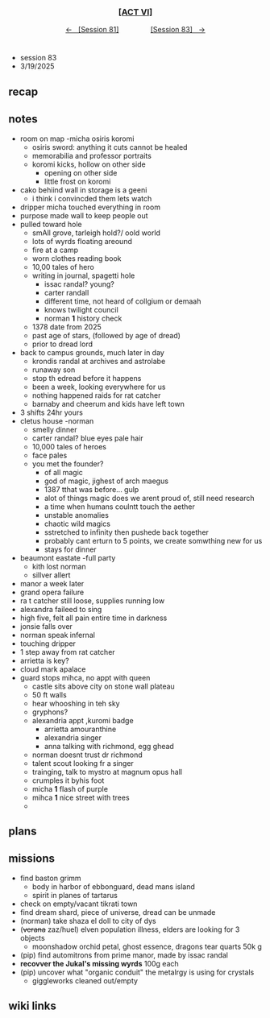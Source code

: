 
<div align="center">
  <h3 align="center"><a href="https://github.com/h-griffin/dnd-notes/blob/main/grimmhaus/act-VI" >[ACT VI]</a></h3>
  <p align="center">
    <a href="https://github.com/h-griffin/dnd-notes/blob/main/grimmhaus/act-VI/24-02-05.md" >&larr; &nbsp; [Session 81]</a>
    &nbsp;&nbsp;&nbsp;&nbsp;&nbsp;&nbsp;&nbsp;&nbsp;&nbsp;&nbsp;&nbsp;&nbsp;&nbsp;&nbsp;
    <a href="https://github.com/h-griffin/dnd-notes/blob/main/grimmhaus/act-VI/25-02-12.md" >[Session 83] &nbsp; &rarr;</a>
  </p>
</div>

#
- session 83
- 3/19/2025

## recap 

## notes 
- room on map -micha osiris koromi
    - osiris sword: anything it cuts cannot be healed
    - memorabilia and professor portraits
    - koromi kicks, hollow on other side
        - opening on other side
        - little frost on koromi
- cako behiind wall in storage is a geeni
    - i think i convincded them lets watch
- dripper micha touched everything in room
- purpose made wall to keep people out
- pulled toward hole
    - smAll grove, tarleigh hold?/ oold world
    - lots of wyrds floating areound
    - fire at a camp
    - worn clothes reading book
    - 10,00 tales of hero
    - writing in journal, spagetti hole
        - issac randal? young?
        - carter randall
        - different time, not heard of collgium or demaah
        - knows twilight council
        - norman **1** history check
    - 1378 date from 2025
    - past age of stars, (followed by age of dread)
    - prior to dread lord
- back to campus grounds, much later in day
    - krondis randal at archives and astrolabe
    - runaway son
    - stop th edread before it happens
    - been a week, looking everywhere for us
    - nothing happened raids for rat catcher
    - barnaby and cheerum and kids have left town
- 3 shifts 24hr yours
- cletus house -norman
    - smelly dinner
    - carter randal? blue eyes pale hair
    - 10,000 tales of heroes
    - face pales
    - you met the founder?
        - of all magic
        - god of magic, jighest of arch maegus
        - 1387 tthat was before... gulp
        - alot of things magic does we arent proud of, still need research
        - a time when humans coulntt touch the aether
        - unstable anomalies
        - chaotic wild magics
        - sstretched to infinity then pushede back together
        - probably cant erturn to 5 points, we create somwthing new for us 
        - stays for dinner
- beaumont eastate -full party
    - kith lost norman
    - sillver allert
- manor a week later
- grand opera failure
- ra t catcher still loose, supplies running low
- alexandra faileed to sing
- high five, felt all pain entire time in darkness
- jonsie falls over
- norman speak infernal 
- touching dripper
- 1 step away from rat catcher
- arrietta is key?
- cloud mark apalace
- guard stops mihca, no appt with queen 
    - castle sits above city on stone wall plateau
    - 50 ft walls
    - hear whooshing in teh sky
    - gryphons?
    - alexandria appt ,kuromi badge
        - arrietta amouranthine
        - alexandria singer
        - anna talking with richmond, egg ghead
    - norman doesnt trust dr richmond
    - talent scout looking fr a singer
    - trainging, talk to mystro at magnum opus hall
    - crumples it byhis foot
    - micha **1** flash of purple
    - mihca **1** nice street with trees
    - 





























## plans 

## missions
- find baston grimm
    - body in harbor of ebbonguard, dead mans island
    - spirit in planes of tartarus
- check on empty/vacant tikrati town
- find dream shard, piece of universe, dread can be unmade
- (norman) take shaza el doll to city of dys
- (~~verana~~ zaz/huel) elven population illness, elders are looking for 3 objects
    - moonshadow orchid petal, ghost essence, dragons tear quarts 50k g
- (pip) find automitrons from prime manor, made by issac randal
- **recovver the Jukal's missing wyrds** 100g each
- (pip) uncover what "organic conduit" the metalrgy is using for crystals
    - giggleworks cleaned out/empty

## wiki links
